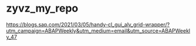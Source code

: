 # zyvz_my_repo
https://blogs.sap.com/2021/03/05/handy-cl_gui_alv_grid-wrapper/?utm_campaign=ABAPWeekly&utm_medium=email&utm_source=ABAPWeekly_47
